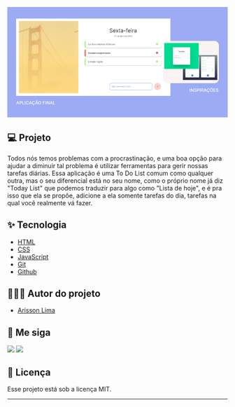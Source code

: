 <p align="center">
  <img alt="Today List" src=".github/preview.png" />
</p>

## 💻 Projeto

Todos nós temos problemas com a procrastinação, e uma boa opção para ajudar a diminuir tal problema é utilizar ferramentas para gerir nossas tarefas diárias. Essa aplicação é uma To Do List comum como qualquer outra, mas o seu diferencial está no seu nome, como o próprio nome já diz "Today List" que podemos traduzir para algo como "Lista de hoje", e é pra isso que ela se propôe, adicione a ela somente tarefas do dia, tarefas na qual você realmente vá fazer.

## ✨ Tecnologia

- [HTML](https://developer.mozilla.org/pt-BR/docs/Web/HTML)
- [CSS](https://developer.mozilla.org/pt-BR/docs/Web/CSS)
- [JavaScript](https://developer.mozilla.org/pt-BR/docs/Web/JavaScript)
- [Git](https://git-scm.com)
- [Github](https://github.com/)

## 🧑🏻‍💻 Autor do projeto

- [Arisson Lima](https://www.linkedin.com/in/arissonlima/)

## 🔗 Me siga

[<img src="https://img.shields.io/badge/linkedin-%230077B5.svg?&style=for-the-badge&logo=linkedin&logoColor=white" />](https://www.linkedin.com/in/arissonlima/) [<img src="https://img.shields.io/badge/instagram-%23E4405F.svg?&style=for-the-badge&logo=instagram&logoColor=white">](https://www.instagram.com/arissonlima/)

## 📝 Licença

Esse projeto está sob a licença MIT.

---
